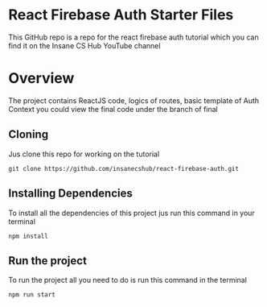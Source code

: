 # React Firebase Auth Starter Files

This GitHub repo is a repo for the react firebase auth tutorial which you can find it on the Insane CS Hub YouTube channel

# Overview

The project contains ReactJS code, logics of routes, basic template of Auth Context you could view the final code under the branch of final

## Cloning

Jus clone this repo for working on the tutorial

```
git clone https://github.com/insanecshub/react-firebase-auth.git
```

## Installing Dependencies 

To install all the dependencies of this project jus run this command in your terminal
```
npm install
```



## Run the project

To run the project all you need to do is run this command in the terminal

```
npm run start
```

